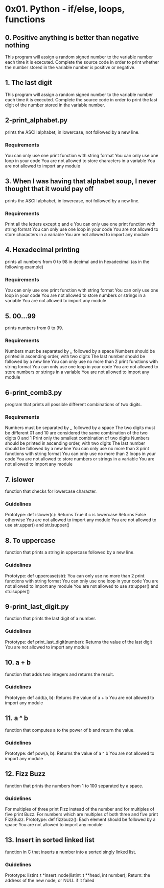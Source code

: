 # 0x01. Python - if/else, loops, functions

## 0. Positive anything is better than negative nothing
This program will assign a random signed number to the variable number each time it is executed. Complete the source code in order to print whether the number stored in the variable number is positive or negative.
## 1. The last digit
This program will assign a random signed number to the variable number each time it is executed. Complete the source code in order to print the last digit of the number stored in the variable number.
## 2-print_alphabet.py
prints the ASCII alphabet, in lowercase, not followed by a new line.
### Requirements
You can only use one print function with string format
You can only use one loop in your code
You are not allowed to store characters in a variable
You are not allowed to import any module
## 3. When I was having that alphabet soup, I never thought that it would pay off
prints the ASCII alphabet, in lowercase, not followed by a new line.
### Requirements
Print all the letters except q and e
You can only use one print function with string format
You can only use one loop in your code
You are not allowed to store characters in a variable
You are not allowed to import any module
## 4. Hexadecimal printing
prints all numbers from 0 to 98 in decimal and in hexadecimal (as in the following example)
### Requirements
You can only use one print function with string format
You can only use one loop in your code
You are not allowed to store numbers or strings in a variable
You are not allowed to import any module
## 5. 00...99
prints numbers from 0 to 99.
### Requirements
Numbers must be separated by ,, followed by a space
Numbers should be printed in ascending order, with two digits
The last number should be followed by a new line
You can only use no more than 2 print functions with string format
You can only use one loop in your code
You are not allowed to store numbers or strings in a variable
You are not allowed to import any module
## 6-print_comb3.py
program that prints all possible different combinations of two digits.
### Requirements
Numbers must be separated by ,, followed by a space
The two digits must be different
01 and 10 are considered the same combination of the two digits 0 and 1
Print only the smallest combination of two digits
Numbers should be printed in ascending order, with two digits
The last number should be followed by a new line
You can only use no more than 3 print functions with string format
You can only use no more than 2 loops in your code
You are not allowed to store numbers or strings in a variable
You are not allowed to import any module
## 7. islower
function that checks for lowercase character.
### Guidelines
Prototype: def islower(c):
Returns True if c is lowercase
Returns False otherwise
You are not allowed to import any module
You are not allowed to use str.upper() and str.isupper()
## 8. To uppercase
function that prints a string in uppercase followed by a new line.
### Guidelines
Prototype: def uppercase(str):
You can only use no more than 2 print functions with string format
You can only use one loop in your code
You are not allowed to import any module
You are not allowed to use str.upper() and str.isupper()
## 9-print_last_digit.py
function that prints the last digit of a number.
### Guidelines
Prototype: def print_last_digit(number):
Returns the value of the last digit
You are not allowed to import any module
## 10. a + b
function that adds two integers and returns the result.
### Guidelines
Prototype: def add(a, b):
Returns the value of a + b
You are not allowed to import any module
## 11. a ^ b
function that computes a to the power of b and return the value.
### Guidelines
Prototype: def pow(a, b):
Returns the value of a ^ b
You are not allowed to import any module
## 12. Fizz Buzz
function that prints the numbers from 1 to 100 separated by a space.
### Guidelines
For multiples of three print Fizz instead of the number and for multiples of five print Buzz.
For numbers which are multiples of both three and five print FizzBuzz.
Prototype: def fizzbuzz():
Each element should be followed by a space
You are not allowed to import any module
## 13. Insert in sorted linked list
function in C that inserts a number into a sorted singly linked list.
### Guidelines
Prototype: listint_t *insert_node(listint_t **head, int number);
Return: the address of the new node, or NULL if it failed
